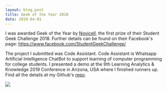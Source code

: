 ```yaml
---
layout: blog_post
title: Geek of the Year 2018
date: 2019-04-01
---
```


I was awarded Geek of the Year by [Novicell][novicell], the first prize of their Student Geek Challenge 2018. Further details can be found on their Facebook's page: https://www.facebook.com/StudentGeekChallenge/

The project I submitted was Code Assistant. Code Assistant is Whatsapp Artificial Intelligence ChatBot to support learning of computer programming for college students. I presented a demo at the 9th Learning Analytics & Knowledge 2019 Conference in Arizona, USA where I finished runners up. Find all the details at my Github's [repo][repo].

[novicell]: https://www.novicell.es/en/
[repo]: https://github.com/dazcona/code-assistant

<img class="post-image-bottom" src="{{ site.baseurl }}/images/novicell.jpg" />